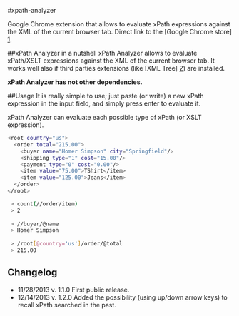 #xpath-analyzer

Google Chrome extension that allows to evaluate xPath expressions against the XML of the current browser tab.
Direct link to the [Google Chrome store] [1].

##xPath Analyzer in a nutshell
xPath Analyzer allows to evaluate xPath/XSLT expressions against the XML of the current browser tab. 
It works well also if third parties extensions (like [XML Tree] [2]) are installed.

**xPath Analyzer has not other dependencies.**

##Usage
It is really simple to use; just paste (or write) a new xPath expression in the input field, and simply press enter to evaluate it.

xPath Analyzer can evaluate each possible type of xPath (or XSLT expression).

```sh
<root country="us">
  <order total="215.00">
    <buyer name="Homer Simpson" city="Springfield"/>
    <shipping type="1" cost="15.00"/>
    <payment type="0" cost="0.00"/>
    <item value="75.00">TShirt</item>
    <item value="125.00">Jeans</item>
  </order>
</root>
```

```sh
 > count(//order/item)
 > 2
 
 > //buyer/@name
 > Homer Simpson
 
 > /root[@country='us']/order/@total
 > 215.00
```

## Changelog

- 11/28/2013 v. 1.1.0 First public release.
- 12/14/2013 v. 1.2.0 Added the possibility (using up/down arrow keys) to recall xPath searched in the past.



[1]: https://chrome.google.com/webstore/detail/xpath-analyzer/abfcnmcmpfhkmhoapcplnafnecpofkci?utm_source=chrome-ntp-icon
[2]: http://bit.ly/Rink5Y
